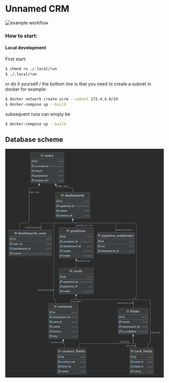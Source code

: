 # Unnamed CRM

![example workflow](https://github.com/ignavan39/ucrm-go/actions/workflows/build.yml/badge.svg)

### How to start:

#### Local development

First start:
```bash
$ chmod +x ./.local/run  
$ ./.local/run
```
or do it yourself / the bottom line is that you need to create a subnet in docker
for example:
```bash
$ docker network create ucrm --subnet 172.4.4.0/24
$ docker-compose up --build
```

subsequent runs can simply be
```bash
$ docker-compose up --build
```
## Database scheme

![scheme](./.assets/scheme.png)
